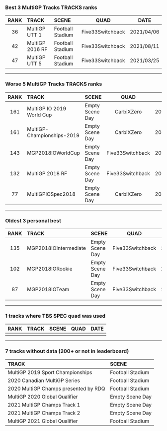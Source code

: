 ### Best 3 MultiGP Tracks TRACKS ranks
|RANK|TRACK|SCENE|QUAD|DATE|
|:---:|:---|:---|:---:|:---:|
|36|MultiGP UTT 1|Football Stadium|Five33Switchback|2021/04/06|
|42|MultiGP 2016 RF|Football Stadium|Five33Switchback|2021/08/11|
|47|MultiGP UTT 5|Football Stadium|Five33Switchback|2021/03/25|
---
### Worse 5 MultiGP Tracks TRACKS ranks
|RANK|TRACK|SCENE|QUAD|DATE|
|:---:|:---|:---|:---:|:---:|
|161|MultiGP IO 2019 World Cup|Empty Scene Day|CarbiXZero|2021/01/20|
|161|MultiGP-Championships-2019|Empty Scene Day|CarbiXZero|2021/01/20|
|143|MGP2018IOWorldCup|Empty Scene Day|Five33Switchback|2021/01/11|
|132|MultiGP 2018 RF|Empty Scene Day|Five33Switchback|2021/08/11|
|77|MultiGPIOSpec2018|Empty Scene Day|CarbiXZero|2021/01/20|
---
### Oldest 3 personal best
|RANK|TRACK|SCENE|QUAD|DATE|
|:---:|:---|:---|:---:|:---:|
|135|MGP2018IOIntermediate|Empty Scene Day|Five33Switchback|2021/01/11|
|102|MGP2018IORookie|Empty Scene Day|Five33Switchback|2021/01/11|
|87|MGP2018IOTeam|Empty Scene Day|Five33Switchback|2021/01/11|
---
### 1 tracks where TBS SPEC quad was used
|RANK|TRACK|SCENE|QUAD|DATE|
|:---:|:---|:---|:---:|:---:|
||||||
---
### 7 tracks without data (200+ or not in leaderboard)
|TRACK|SCENE|
|:---|:---|
|MultiGP 2019 Sport Championships|Football Stadium|
|2020 Canadian MultiGP Series|Football Stadium|
|2020 MultiGP Champs presented by RDQ|Football Stadium|
|MultiGP 2020 Global Qualifier|Empty Scene Day|
|2021 MultiGP Champs Track 1|Empty Scene Day|
|2021 MultiGP Champs Track 2|Empty Scene Day|
|MultiGP 2021 Global Qualifier|Football Stadium|
